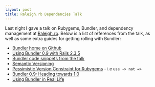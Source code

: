 ```yaml
---
layout: post
title: Raleigh.rb Dependencies Talk
---
```

Last night I gave a talk on Rubygems, Bundler, and dependency management at [Raleigh.rb](http://www.meetup.com/raleighrb/ "The Raleigh-area Ruby Brigade (raleigh.rb) (Raleigh, NC) - Meetup.com").  Below is a list of references from the talk, as well as some extra guides for getting rolling with Bundler:

* [Bundler home on Github](http://github.com/carlhuda/bundler/ "Bundler")
* [Using Bundler 0.9 with Rails 2.3.5](http://andre.arko.net/2010/02/13/using-bundler-09-with-rails-235/ "Bundler 0.9 and Rails 2.3.5")
* [Bundler code snippets from the talk](http://gist.github.com/334551 "gist: 334551 -  GitHub")
* [Semantic Versioning](http://semver.org/ "Semantic Versioning")
* [Pessimistic Version Constraint for Rubygems](http://docs.rubygems.org/read/chapter/16#page74 "RubyGems User Guide |  RubyGems Manuals") - i.e `use ~> not =>`
* [Bundler 0.9: Heading towards 1.0](http://yehudakatz.com/2010/02/01/bundler-0-9-heading-toward-1-0/ "Bundler 0.9: Heading Toward 1.0 &laquo;  Katz Got Your Tongue?")
* [Using Bundler in Real Life](http://yehudakatz.com/2010/02/09/using-bundler-in-real-life/ "Using Bundler in Real Life &laquo;  Katz Got Your Tongue?")